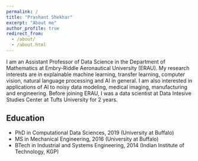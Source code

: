 ```yaml
---
permalink: /
title: "Prashant Shekhar"
excerpt: "About me"
author_profile: true
redirect_from: 
  - /about/
  - /about.html
---
```


I am an Assistant Professor of Data Science in the Department of Mathematics at Embry-Riddle Aeronautical University (ERAU). My research interests are in explainable machine learning, transfer learning, computer vision, natural language processing and AI in general. I am also interested in applications of AI to noisy data modeling, medical imaging, manufacturing and engineering. 
Before joining ERAU, I was a data scientist at Data Intesive Studies Center at Tufts University for 2 years.

## Education
- PhD in Computational Data Sciences, 2019 (University at Buffalo)
- MS in Mechanical Engineering, 2016 (University at Buffalo)
- BTech in Industrial and Systems Engineering, 2014 (Indian Institute of Technology, KGP)
